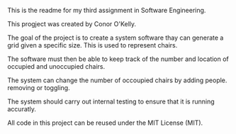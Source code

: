 This is the readme for my third assignment in Software Engineering.

This progject was created by Conor O'Kelly.

The goal of the project is to create a system software thay can generate a grid given a specific size.
This is used to represent chairs.

The software must then be able to keep track of the number and location of occupied and unoccupied chairs.

The system can change the number of occoupied chairs by adding people. removing or toggling.

The system should carry out internal testing to ensure that it is running accuratly.


All code in this project can be reused under the MIT License (MIT).

